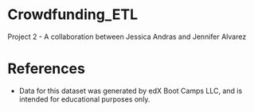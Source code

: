 # Crowdfunding_ETL
Project 2 - A collaboration between Jessica Andras and Jennifer Alvarez

# References
- Data for this dataset was generated by edX Boot Camps LLC, and is intended for educational purposes only.

